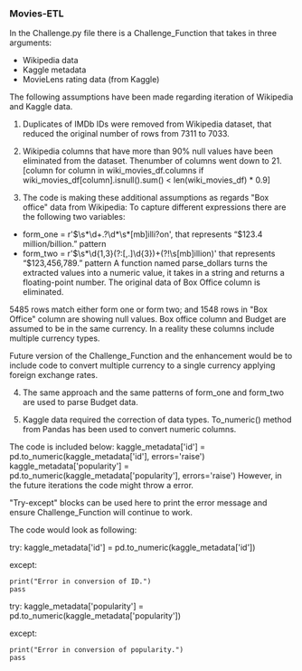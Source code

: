 ### Movies-ETL

In the Challenge.py file there is a Challenge_Function that takes in three arguments:
- Wikipedia data
- Kaggle metadata
- MovieLens rating data (from Kaggle)

The following assumptions have been made regarding iteration of Wikipedia and Kaggle data.

1. Duplicates of IMDb IDs were removed from Wikipedia dataset, that reduced the original number of rows from 7311 to 7033. 

2. Wikipedia columns that have more than 90% null values have been eliminated from the dataset. Thenumber of columns went down to 21.
[column for column in wiki_movies_df.columns if wiki_movies_df[column].isnull().sum() < len(wiki_movies_df) * 0.9]

3. The code is making these additional assumptions as regards "Box office" data from Wikipedia:
  To capture different expressions there are the following two variables: 

  - form_one = r'\$\s*\d+\.?\d*\s*[mb]illi?on',  that represents “$123.4 million/billion.” pattern
  - form_two = r'\$\s*\d{1,3}(?:[,\.]\d{3})+(?!\s[mb]illion)' that represents “$123,456,789.” pattern
  A function named parse_dollars turns the extracted values into a numeric value, it takes in a string and returns a floating-point number.
  The original data of Box Office column is eliminated.

  5485 rows match either form one or form two; and 1548 rows in "Box Office" column are showing null values.
  Box office column and Budget are assumed to be in the same currency. In a reality these columns include multiple currency types.

  Future version of the Challenge_Function and the enhancement would be to include code to convert multiple currency to a single currency applying foreign exchange rates.

4. The same approach and the same patterns of form_one and form_two are used to parse Budget data. 

5. Kaggle data required the correction of data types. To_numeric() method from Pandas has been used to convert numeric columns.
  
  The code is included below:
  kaggle_metadata['id'] = pd.to_numeric(kaggle_metadata['id'], errors='raise')
  kaggle_metadata['popularity'] = pd.to_numeric(kaggle_metadata['popularity'], errors='raise')
  However, in the future iterations the code might throw a error. 
  
  "Try-except" blocks can be used here to print the error message and ensure Challenge_Function will continue to work.
  
  The code would look as following:
  
  try: kaggle_metadata['id'] = pd.to_numeric(kaggle_metadata['id'])
  
  except: 
        
    print("Error in conversion of ID.")
    pass
  
  try: kaggle_metadata['popularity'] = pd.to_numeric(kaggle_metadata['popularity'])
  
  except: 
    
    print("Error in conversion of popularity.") 
    pass
